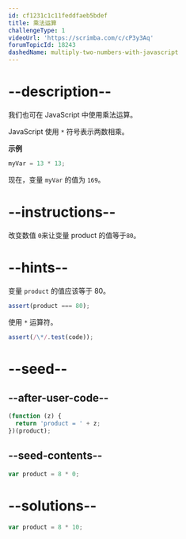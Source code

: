 ```yaml
---
id: cf1231c1c11feddfaeb5bdef
title: 乘法运算
challengeType: 1
videoUrl: 'https://scrimba.com/c/cP3y3Aq'
forumTopicId: 18243
dashedName: multiply-two-numbers-with-javascript
---
```


# --description--

我们也可在 JavaScript 中使用乘法运算。

JavaScript 使用 `*` 符号表示两数相乘。

**示例**

```js
myVar = 13 * 13;
```

现在，变量 `myVar` 的值为 `169`。

# --instructions--

改变数值 `0`来让变量 product 的值等于`80`。

# --hints--

变量 `product` 的值应该等于 80。

```js
assert(product === 80);
```

使用 `*` 运算符。

```js
assert(/\*/.test(code));
```

# --seed--

## --after-user-code--

```js
(function (z) {
  return 'product = ' + z;
})(product);
```

## --seed-contents--

```js
var product = 8 * 0;
```

# --solutions--

```js
var product = 8 * 10;
```
